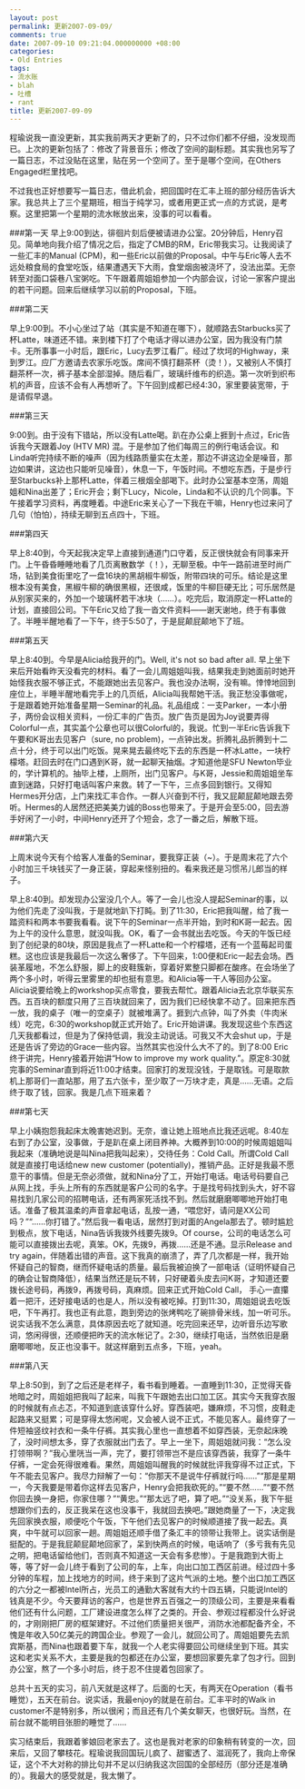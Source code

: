 ```yaml
---
layout: post
permalink: 更新2007-09-09/
comments: true
date: 2007-09-10 09:21:04.000000000 +08:00
categories:
- Old Entries
tags:
- 流水账
- blah
- 吐槽
- rant
title: 更新2007-09-09
---
```

程瑜说我一直没更新，其实我前两天才更新了的，只不过你们都不仔细，没发现而已。上次的更新包括了：修改了背景音乐；修改了空间的副标题。其实我也另写了一篇日志，不过没贴在这里，贴在另一个空间了。至于是哪个空间，在Others Engaged栏里找吧。

不过我也正好想要写一篇日志，借此机会，把回国时在汇丰上班的部分经历告诉大家。我总共上了三个星期班，相当于纯学习，或者用更正式一点的方式说，是考察。这里把第一个星期的流水帐放出来，没事的可以看看。

<!--excerpt-->

###第一天
早上9:00到达，徘徊片刻后便被请进办公室。20分钟后，Henry召见。简单地向我介绍了情况之后，指定了CMB的RM，Eric带我实习。让我阅读了一些汇丰的Manual (CPM)，和一些Eric以前做的Proposal。中午与Eric等人去不远处粮食局的食堂吃饭，结果遭遇天下大雨，食堂烟囱被浇坏了，没法出菜。无奈转至对面口袋巷八宝粥吃。下午跟着周姐姐参加一个内部会议，讨论一家客户提出的若干问题。回来后继续学习以前的Proposal，下班。

###第二天

早上9:00到。不小心坐过了站（其实是不知道在哪下），就顺路去Starbucks买了杯Latte，味道还不错。来到楼下打了个电话才得以进办公室，因为我没有门禁卡。无所事事一小时后，跟Eric，Lucy去罗江看厂。经过了坎坷的Highway，来到罗江。应厂方邀请去农家乐吃饭。席间不慎打翻茶杯（烫！），又被别人不慎打翻茶杯一次，裤子基本全部湿掉。随后看厂，玻璃纤维布的织造。第一次听到织布机的声音，应该不会有人再想听了。下午回到成都已经4:30，家里要装宽带，于是请假早退。

###第三天

9:00到。由于没有下错站，所以没有Latte喝。趴在办公桌上捱到十点过，Eric告诉我今天跟着Joy (HTV MR) 混。于是参加了他们每周三的例行电话会议。和Linda听完持续不断的噪声（因为线路质量实在太差，那边不讲这边全是噪音，那边如果讲，这边也只能听见噪音），休息一下，午饭时间。不想吃东西，于是步行至Starbucks补上那杯Latte，伴着三根烟全部喝下。此时办公室基本空荡，周姐姐和Nina出差了；Eric开会；剩下Lucy，Nicole，Linda和不认识的几个同事。下午接着学习资料，再度睡着。中途Eric来关心了一下我在干嘛，Henry也过来问了几句（怕怕），持续无聊到五点四十，下班。

###第四天

早上8:40到，今天起我决定早上直接到通道门口守着，反正很快就会有同事来开门。上午昏昏睡睡地看了几页离散数学（！），无聊至极。中午一路前进至时尚广场，钻到美食街里吃了一盘16块的黑胡椒牛柳饭，附带四块的可乐。结论是这里根本没有美食，黑椒牛柳的确很黑椒，还很咸，饭里的牛柳巨硬无比；可乐居然是从别家买来的，外加一个玻璃杯若干冰块（……）。吃完后，取消原定一杯Latte的计划，直接回公司。下午Eric又给了我一沓文件资料——谢天谢地，终于有事做了。半睡半醒地看了一下午，终于5:50了，于是屁颠屁颠地下了班。

###第五天

早上8:40到。今早是Alicia给我开的门。Well, it's not so bad after all. 早上坐下来后开始看昨天没看完的材料。看了一会儿周姐姐叫我，结果我走到她面前时她开始怪我衣服不够正式，不能跟她出去见客户。我也没办法啊，没有嘛。悻悻地回到座位上，半睡半醒地看完手上的几页纸，Alicia叫我帮她干活。我正愁没事做呢，于是跟着她开始准备星期一Seminar的礼品。礼品组成：一支Parker，一本小册子，两份会议相关资料，一份汇丰的广告页。放广告页是因为Joy说要弄得Colorful一点，其实盖个公章也可以很Colorful的，我说。忙到一半Eric告诉我下午要和K哥出去见客户（sure, no problem)，一点钟出发。折腾礼品折腾到十二点十分，终于可以出门吃饭。晃来晃去最终吃下去的东西是一杯冰Latte，一块柠檬塔。赶回去时在门口遇到K哥，就一起聊天抽烟。才知道他是SFU Newton毕业的，学计算机的。抽毕上楼，上厕所，出门见客户。与K哥，Jessie和周姐姐坐车直到迷路，只好打电话叫客户来救。转了一下午，三点多回到银行。又得知Hermes开分店，上门来找汇丰合作。一群人兴奋到不行，我又屁颠屁颠地跟去旁听。Hermes的人居然还把美美力诚的Boss也带来了。于是开会至5:00，回去游手好闲了一小时，中间Henry还开了个短会，念了一番之后，解散下班。

###第六天

上周末说今天有个给客人准备的Seminar，要我穿正装（~）。于是周末花了六个小时加三千块钱买了一身正装，穿起来怪别扭的。看来我还是习惯吊儿郎当的样子。

早上8:40到。却发现办公室没几个人。等了一会儿也没人提起Seminar的事，以为他们先走了没叫我，于是就地趴下打盹。到了11:30，Eric把我叫醒，给了我一踏资料和两本书要我看看。说下午的Seminar一点半开始，到时和K哥一起去。因为上午的没什么意思，就没叫我。OK，看了一会书就出去吃饭。今天的午饭已经到了创纪录的80块，原因是我点了一杯Latte和一个柠檬塔，还有一个蓝莓起司蛋糕。这也应该是我最后一次这么奢侈了。下午回来，1:00便和Eric一起去会场。西装革履地，不怎么舒服，脚上的皮鞋簇新，穿着好累整只脚都在酸疼。在会场坐了两个多小时，听得云里雾里的却也挺有意思。和Alicia等一干人等回办公室。Alicia说要给晚上的workshop买点零食，要我去帮忙。跟着Alicia去北京华联买东西。五百块的额度只用了三百块就回来了，因为我们已经快拿不动了。回来把东西一放，我的桌子（唯一的空桌子）就被堆满了。捱到六点钟，叫了外卖（牛肉米线）吃完，6:30的workshop就正式开始了。Eric开始讲课。我发现这些个东西这几天我都看过，但是为了保持低调，我没主动说话。可我又不大会shut up，于是还是告诉了旁边的Grace一些内容。当然其实也没什么大不了的。到了8:00 Eric终于讲完，Henry接着开始讲“How to improve my work quality.”。原定8:30就完事的Seminar直到将近11:00才结束。回家打的发现没钱，于是取钱。可是取款机上那哥们一直站那，用了五六张卡，至少取了一万块才走，真是……无语。之后终于取了钱，回家。我是几点下班来着？

###第七天

早上小姨抱怨我起床太晚害她迟到。无奈，谁让她上班地点比我还远呢。8:40左右到了办公室，没事做，于是趴在桌上闭目养神。大概养到10:00的时候周姐姐叫我起来（准确地说是叫Nina把我叫起来），交待任务：Cold Call。所谓Cold Call就是直接打电话给new new customer (potentially)，推销产品。正好是我最不愿意干的事情。但是无奈必须做，就和Nina分了工，开始打电话。电话号码要自己从网上找，手头上所有的东西就是客户公司的名字。于是找号码找到头大，好不容易找到几家公司的招聘电话，还有两家死活找不到。然后就磨磨唧唧地开始打电话。准备了极其温柔的声音拿起电话，乱按一通，“喂您好，请问是XX公司吗？”“……你打错了。”然后我一看电话，居然打到对面的Angela那去了。顿时尴尬到极点，放下电话，Nina告诉我拨外线要先拨9。Of course，公司的电话怎么可能可以直接拨出去呢，真笨。OK，先拨9，再拨……还是不通。显示Release and try again，伴随着出错的声音。这下我真的崩溃了，弄了几次都是一样，我开始怀疑自己的智商，继而怀疑电话的质量。最后我被迫换了一部电话（证明怀疑自己的确会让智商降低），结果当然还是玩不转，只好硬着头皮去问K哥，才知道还要拨长途号码，再拨9，再拨号码，真麻烦。回来正式开始Cold Call， 手心一直攥着一把汗，还好接电话的也是人，所以没有被吃掉。打到11:30，周姐姐说去吃饭吧，下午再打。我也正有此意，跑到旁边的张烤鸭吃了碗排骨米线，加一听可乐。说实话我不怎么满意，具体原因去吃了就知道。吃完回来还早，边听音乐边写歌词，悠闲得很，还顺便把昨天的流水帐记了。2:30，继续打电话，当然依旧是磨磨唧唧地，反正也没事干。就这样磨到五点多，下班，yeah。

###第八天

早上8:50到，到了之后还是老样子，看书看到睡着。一直睡到11:30，正觉得天昏地暗之时，周姐姐把我叫了起来，叫我下午跟她去出口加工区。其实今天我穿衣服的时候就有点忐忑，不知道到底该穿什么好。穿西装吧，嫌麻烦，不习惯，皮鞋走起路来又挺累；可是穿得太悠闲呢，又会被人说不正式，不能见客人。最终穿了一件短袖竖纹衬衣和一条牛仔裤。其实我心里也一直想着不如穿西装，无奈起床晚了，没时间想太多，穿了衣服就出门去了。早上一坐下，周姐姐就问我：“怎么没打领带啊？”我心里咣当一声，完了，要打领带岂不是应该穿西装，我穿了一条牛仔裤，一定会死得很难看。果然，周姐姐叫醒我的时候就批评我穿得不过正式，下午不能去见客户。我尽力辩解了一句：“你那天不是说牛仔裤就行吗……”“那是星期一，今天我要是带着你这样去见客户，Henry会把我砍死的。”“要不然……”“要不然你回去换一身把，你家住哪？”“黄忠。”“那太远了吧，算了吧。”“没关系，我下午挺想跟你们去的，反正我呆在这也没事干，我就回去换吧。”跟她商量了一下，决定我先回家换衣服，顺便吃个午饭，下午他们去见客户的时候顺道接了我一起去。真爽，中午就可以回家一趟。周姐姐还顺手借了条汇丰的领带让我带上。说实话倒是挺配的。于是我屁颠屁颠地回家了，呆到快两点的时候，电话响了（多亏我有先见之明，把电话留给他们，否则真不知道这一天会有多悲惨）。于是我跑到大街上等，等了好一会儿终于看到了公司的车，上车，向出口加工西区前进。经过四十多分钟的车程，加上找地方的时间，终于来到了这片气派的土地。整个出口加工西区的六分之一都被Intel所占，光员工的通勤大客就有大约十四五辆，只能说Intel的钱真是不少。今天要拜访的客户，也是世界五百强之一的顶级公司，主要是来看看他们还有什么问题，工厂建设进度怎么样了之类的。开会、参观过程都没什么好说的，才刚刚把厂房的框架建好。不过他们质量把关很严，消防水池都配备齐全，不愧是年收入50亿美元的跨国企业。参观了一会儿，就回公司了。周姐姐要先去凯宾斯基，而Nina也跟着要下车，就我一个人老实得要回公司继续坐到下班。其实这和老实关系不大，主要是我的包都还在办公室，要想回家要先拿了包才行。回到办公室，熬了一个多小时后，终于忍不住提着包回家了。

总共十五天的实习，前八天就是这样了。后面的七天，有两天在Operation（看书睡觉），五天在前台。说实话，我最enjoy的就是在前台。汇丰平时的Walk in customer不是特别多，所以很闲；而且还有几个美女聊天，也很好玩。当然，在前台就不能明目张胆的睡觉了……

实习结束后，我跟着爹娘回老家去了。这也是我对老家的印象稍有转变的一次，回来后，又回了攀枝花。程瑜说我回国玩儿疯了、甜蜜透了、滋润死了，我向上帝保证，这个不大对称的排比句并不足以归纳我这次回国的全部经历（部分还是准确的）。我最大的感受就是，我太懒了。
